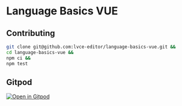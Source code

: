 # Language Basics VUE

## Contributing

```sh
git clone git@github.com:lvce-editor/language-basics-vue.git &&
cd language-basics-vue &&
npm ci &&
npm test
```

## Gitpod

[![Open in Gitpod](https://gitpod.io/button/open-in-gitpod.svg)](https://gitpod.io/#https://github.com/lvce-editor/language-basics-vue)
